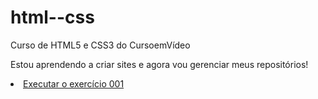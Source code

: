 # html--css
 Curso de HTML5 e CSS3 do CursoemVídeo

 Estou aprendendo a criar sites e agora vou gerenciar meus repositórios!

<li><a href="https://github.com/marcelmenezesr/html--css/exercícios/ex001/index.html">Executar o exercício 001</a></li>